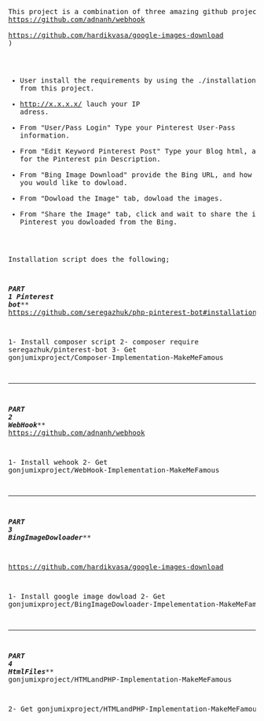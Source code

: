 <pre/>

This project is a combination of three amazing github projects. 
( 
https://github.com/seregazhuk/php-pinterest-bot#installation 
https://github.com/adnanh/webhook  
https://github.com/hardikvasa/google-images-download
)

- User install the requirements by using the ./installation.sh script from this project.
- http://x.x.x.x/ lauch your IP adress. 
- From "User/Pass Login" Type your Pinterest User-Pass information. 
- From "Edit Keyword Pinterest Post" Type your Blog html, and keywords for the Pinterest pin Description. 
- From "Bing Image Download" provide the Bing URL, and how many image you would like to dowload. 
- From "Dowload the Image" tab, dowload the images.
- From "Share the Image" tab, click and wait to share the imgaes in Pinterest you dowloaded from the Bing.


Installation script does the following; 

***********************************************PART 1 Pinterest bot*************************************************
https://github.com/seregazhuk/php-pinterest-bot#installation

1- Install composer script 
2- composer require seregazhuk/pinterest-bot
3- Get gonjumixproject/Composer-Implementation-MakeMeFamous
********************************************************************************************************
***********************************************PART 2 WebHook*************************************************
https://github.com/adnanh/webhook

1- Install wehook
2- Get gonjumixproject/WebHook-Implementation-MakeMeFamous

********************************************************************************************************
***********************************************PART 3 BingImageDowloader*************************************************

https://github.com/hardikvasa/google-images-download

1- Install google image dowload
2- Get gonjumixproject/BingImageDowloader-Impelementation-MakeMeFamous
********************************************************************************************************
***********************************************PART 4 HtmlFiles*************************************************
gonjumixproject/HTMLandPHP-Implementation-MakeMeFamous

2- Get gonjumixproject/HTMLandPHP-Implementation-MakeMeFamous



</pre>
